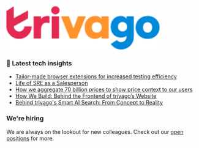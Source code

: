 <img src="/images/logo-trivago.svg" width="80%" alt="trivago logo">

### 📝 Latest tech insights

<!-- BLOG-POST-LIST:START -->
- [Tailor-made browser extensions for increased testing efficiency](https://tech.trivago.com/post/2025-04-23-tailor-made-browser-extensions-for-increased-testing-efficiency/)
- [Life of SRE as a Salesperson](https://tech.trivago.com/post/2024-12-20-life-of-sre-as-a-salesperson/)
- [How we aggregate 70 billion prices to show price context to our users](https://tech.trivago.com/post/2025-02-13-how-we-aggregate-70-billion-prices-to-show-price-context-to-our-users/)
- [How We Build: Behind the Frontend of trivago’s Website](https://tech.trivago.com/post/2025-01-27-frontend-at-trivago-behind-the-scenes/)
- [Behind trivago's Smart AI Search: From Concept to Reality](https://tech.trivago.com/post/2024-12-17-behind-trivagos-ai-search-from-concept-to-reality/)
<!-- BLOG-POST-LIST:END -->

### We're hiring

We are always on the lookout for new colleagues.
Check out our [open positions](https://company.trivago.com/open-positions/?gh_src=5d4685202) for more.

<!--

**Here are some ideas to get you started:**

🙋‍♀️ A short introduction - what is your organization all about?
🌈 Contribution guidelines - how can the community get involved?
👩‍💻 Useful resources - where can the community find your docs? Is there anything else the community should know?
🍿 Fun facts - what does your team eat for breakfast?
🧙 Remember, you can do mighty things with the power of [Markdown](https://guides.github.com/features/mastering-markdown/)
-->
